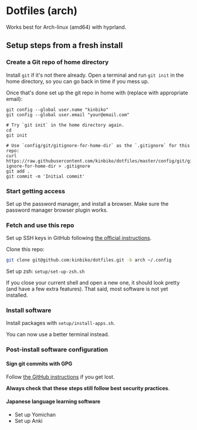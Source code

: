 # Dotfiles (arch)

Works best for Arch-linux (amd64) with hyprland.

## Setup steps from a fresh install

### Create a Git repo of home directory

Install `git` if it's not there already.
Open a terminal and run `git init` in the home directory, so you can go back in time if you mess up.

Once that's done set up the git repo in home with (replace with appropriate email):

```
git config --global user.name "kinbiko"
git config --global user.email "your@email.com"

# Try `git init` in the home directory again.
cd
git init

# Use `config/git/gitignore-for-home-dir` as the `.gitignore` for this repo:
curl https://raw.githubusercontent.com/kinbiko/dotfiles/master/config/git/git-ignore-for-home-dir > .gitignore
git add .
git commit -m 'Initial commit'
```

### Start getting access

Set up the password manager, and install a browser.
Make sure the password manager browser plugin works.

### Fetch and use this repo

Set up SSH keys in GitHub following [the official instructions](https://docs.github.com/en/authentication/connecting-to-github-with-ssh).

Clone this repo:

```sh
git clone git@github.com:kinbiko/dotfiles.git -b arch ~/.config
```

Set up zsh: `setup/set-up-zsh.sh`

If you close your current shell and open a new one, it should look pretty (and have a few extra features).
That said, most software is not yet installed.

### Install software

Install packages with `setup/install-apps.sh`.

You can now use a better terminal instead.

### Post-install software configuration

#### Sign git commits with GPG

Follow [the GitHub instructions](https://docs.github.com/en/authentication/managing-commit-signature-verification) if you get lost.

**Always check that these steps still follow best security practices**.

#### Japanese language learning software

- Set up Yomichan
- Set up Anki
